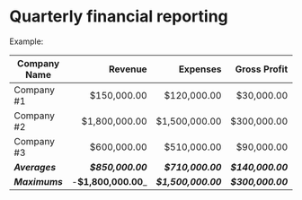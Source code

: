 # Quarterly financial reporting

Example:

| Company Name | Revenue | Expenses | Gross Profit | Gross Margin |
| --- | ---: | ---: | ---: | :---: |
| Company #1 | $150,000.00 | $120,000.00 | $30,000.00 | 20% |
| Company #2 | $1,800,000.00 | $1,500,000.00 | $300,000.00 | 17% |
| Company #3 | $600,000.00 | $510,000.00 | $90,000.00 | 15% |
| _**Averages**_ | _**$850,000.00**_ | _**$710,000.00**_ | _**$140,000.00**_ | _**17%**_ |
| _**Maximums**_ | -**$1,800,000.00**_ | _**$1,500,000.00**_ | _**$300,000.00**_ | _**20%**_ |
